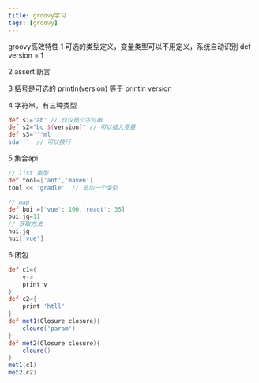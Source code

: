 ```yaml
---
title: groovy学习
tags: [groovy]
---
```

groovy高效特性
1 可选的类型定义，变量类型可以不用定义，系统自动识别
def version = 1

2 assert 断言

3 括号是可选的
println(version)  等于 println version

4 字符串，有三种类型
```groovy
def s1='ab' // 仅仅是个字符串
def s2="bc ${version}" // 可以插入变量
def s3='''ml
sda'''  // 可以换行
```

5 集合api

```groovy
// list 类型
def tool=['ant','maven']
tool << 'gradle'  // 追加一个类型

// map
def bui =['vue': 100,'react': 35]
bui.jq=11
// 获取方法
hui.jq
hui['vue']
```
6 闭包
```groovy
def c1={
    v->
    print v
}
def c2={
    print 'htll'
}
def met1(Closure closure){
    cloure('param')
}
def met2(Closure closure){
    cloure()
}
met1(c1)
met2(c2)
```









